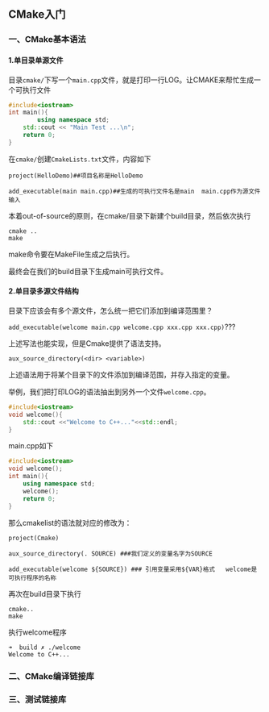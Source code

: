## CMake入门



### 一、CMake基本语法

#### 1.单目录单源文件

目录`cmake/`下写一个`main.cpp`文件，就是打印一行LOG。让CMAKE来帮忙生成一个可执行文件

```c++
#include<iostream>
int main(){
 		using namespace std;
    std::cout << "Main Test ...\n";
    return 0;   
}
```

在`cmake/`创建`CmakeLists.txt`文件，内容如下

```shell
project(HelloDemo)##项目名称是HelloDemo

add_executable(main main.cpp)##生成的可执行文件名是main  main.cpp作为源文件输入
```

本着out-of-source的原则，在cmake/目录下新建个build目录，然后依次执行

```shell
cmake ..
make
```

make命令要在MakeFile生成之后执行。

最终会在我们的build目录下生成main可执行文件。



#### 2.单目录多源文件结构

目录下应该会有多个源文件，怎么统一把它们添加到编译范围里？

`add_executable(welcome main.cpp welcome.cpp xxx.cpp xxx.cpp)`???

上述写法也能实现，但是Cmake提供了语法支持。

`aux_source_directory(<dir> <variable>)`

上述语法用于将某个目录下的文件添加到编译范围，并存入指定的变量。

举例，我们把打印LOG的语法抽出到另外一个文件`welcome.cpp`。

```c++
#include<iostream>
void welcome(){
    std::cout <<"Welcome to C++..."<<std::endl;
}
```

main.cpp如下

```c++
#include<iostream>
void welcome();
int main(){
    using namespace std;
    welcome();
    return 0;   
}
```

那么cmakelist的语法就对应的修改为：

```
project(Cmake)

aux_source_directory(. SOURCE) ###我们定义的变量名字为SOURCE

add_executable(welcome ${SOURCE}) ### 引用变量采用${VAR}格式   welcome是可执行程序的名称
```

再次在build目录下执行

```shell
cmake..
make
```

执行welcome程序

```shell
➜  build ✗ ./welcome 
Welcome to C++...
```







### 二、CMake编译链接库



### 三、测试链接库